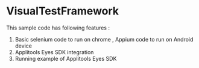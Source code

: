 # VisualTestFramework

This sample code has following features :

1. Basic selenium code to run on chrome , Appium code to run on Android device 
2. Applitools Eyes SDK integration
3. Running example of Applitools Eyes SDK
